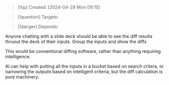 
>[!tip] Created: [2024-04-29 Mon 09:15]

>[!question] Targets: 

>[!danger] Depends: 

Anyone chatting with a slide deck should be able to see the diff results thruout the deck of their inputs.  Group the inputs and show the diffs

This would be conventional diffing software, rather than anything requiring intelligence.

AI can help with putting all the inputs in a bucket based on search critera, or narrowing the outputs based on intelligent criteria, but the diff calculation is pure machinery.